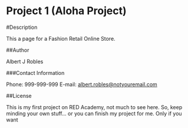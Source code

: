# Project 1 (Aloha Project)

#Description

This a page for a Fashion Retail Online Store. 


##Author

Albert J Robles


###Contact Information

Phone: 999-999-999
E-mail: albert.robles@notyouremail.com


##License

This is my first project on RED Academy, not much to see here.
So, keep minding your own stuff... or you can finish my project for me. Only if you want